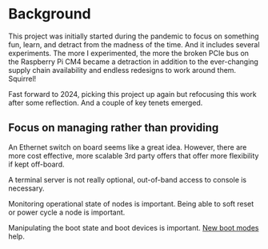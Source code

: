 # Background

This project was initially started during the pandemic to focus on something fun, learn, and detract from the madness of the time.  And it includes several experiments.  The more I experimented, the more the broken PCIe bus on the Raspberry Pi CM4 became a detraction in addition to the ever-changing supply chain availability and endless redesigns to work around them. Squirrel!

Fast forward to 2024, picking this project up again but refocusing this work after some reflection.  And a couple of key tenets emerged.

## Focus on managing rather than providing

An Ethernet switch on board seems like a great idea.  However, there are more cost effective, more scalable 3rd party offers that offer more flexibility if kept off-board. 

A terminal server is not really optional, out-of-band access to console is necessary.

Monitoring operational state of nodes is important.  Being able to soft reset or power cycle a node is important.

Manipulating the boot state and boot devices is important.  [New boot modes](https://www.raspberrypi.com/documentation/computers/raspberry-pi.html#http-boot) help.
